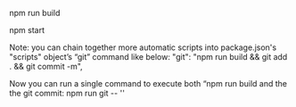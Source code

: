 npm run build

npm start

Note: you can chain together more automatic scripts into package.json's "scripts" object’s “git” command like below:
"git": "npm run build && git add . && git commit -m",

Now you can run a single command to execute both “npm run build and the the git commit:
npm run git -- '<YOUR COMMIT MESSAGE>'
